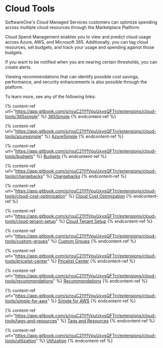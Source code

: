 # Cloud Tools

SoftwareOne's Cloud Managed Services customers can optimize spending across multiple cloud resources through the Marketplace Platform.&#x20;

Cloud Spend Management enables you to view and predict cloud usage across Azure, AWS, and Microsoft 365. Additionally, you can tag cloud resources, set budgets, and track your usage and spending against those budgets.&#x20;

If you want to be notified when you are nearing certain thresholds, you can create alerts.&#x20;

Viewing recommendations that can identify possible cost savings, performance, and security enhancements is also possible through the platform.

To learn more, see any of the following links:

{% content-ref url="https://app.gitbook.com/s/rouC21YfVpuUxysQFTrr/extensions/cloud-tools/365simple" %}
[365Simple](https://app.gitbook.com/s/rouC21YfVpuUxysQFTrr/extensions/cloud-tools/365simple)
{% endcontent-ref %}

{% content-ref url="https://app.gitbook.com/s/rouC21YfVpuUxysQFTrr/extensions/cloud-tools/azuresimple" %}
[AzureSimple](https://app.gitbook.com/s/rouC21YfVpuUxysQFTrr/extensions/cloud-tools/azuresimple)
{% endcontent-ref %}

{% content-ref url="https://app.gitbook.com/s/rouC21YfVpuUxysQFTrr/extensions/cloud-tools/budgets" %}
[Budgets](https://app.gitbook.com/s/rouC21YfVpuUxysQFTrr/extensions/cloud-tools/budgets)
{% endcontent-ref %}

{% content-ref url="https://app.gitbook.com/s/rouC21YfVpuUxysQFTrr/extensions/cloud-tools/chargebacks" %}
[Chargebacks](https://app.gitbook.com/s/rouC21YfVpuUxysQFTrr/extensions/cloud-tools/chargebacks)
{% endcontent-ref %}

{% content-ref url="https://app.gitbook.com/s/rouC21YfVpuUxysQFTrr/extensions/cloud-tools/cloud-cost-optimization" %}
[Cloud Cost Optimization](https://app.gitbook.com/s/rouC21YfVpuUxysQFTrr/extensions/cloud-tools/cloud-cost-optimization)
{% endcontent-ref %}

{% content-ref url="https://app.gitbook.com/s/rouC21YfVpuUxysQFTrr/extensions/cloud-tools/cloud-tenant-setup" %}
[Cloud Tenant Setup](https://app.gitbook.com/s/rouC21YfVpuUxysQFTrr/extensions/cloud-tools/cloud-tenant-setup)
{% endcontent-ref %}

{% content-ref url="https://app.gitbook.com/s/rouC21YfVpuUxysQFTrr/extensions/cloud-tools/custom-groups" %}
[Custom Groups](https://app.gitbook.com/s/rouC21YfVpuUxysQFTrr/extensions/cloud-tools/custom-groups)
{% endcontent-ref %}

{% content-ref url="https://app.gitbook.com/s/rouC21YfVpuUxysQFTrr/extensions/cloud-tools/pricelist-center" %}
[Pricelist Center](https://app.gitbook.com/s/rouC21YfVpuUxysQFTrr/extensions/cloud-tools/pricelist-center)
{% endcontent-ref %}

{% content-ref url="https://app.gitbook.com/s/rouC21YfVpuUxysQFTrr/extensions/cloud-tools/recommendations" %}
[Recommendations](https://app.gitbook.com/s/rouC21YfVpuUxysQFTrr/extensions/cloud-tools/recommendations)
{% endcontent-ref %}

{% content-ref url="https://app.gitbook.com/s/rouC21YfVpuUxysQFTrr/extensions/cloud-tools/simple-for-aws" %}
[Simple for AWS](https://app.gitbook.com/s/rouC21YfVpuUxysQFTrr/extensions/cloud-tools/simple-for-aws)
{% endcontent-ref %}

{% content-ref url="https://app.gitbook.com/s/rouC21YfVpuUxysQFTrr/extensions/cloud-tools/tags-and-resources" %}
[Tags and Resources](https://app.gitbook.com/s/rouC21YfVpuUxysQFTrr/extensions/cloud-tools/tags-and-resources)
{% endcontent-ref %}

{% content-ref url="https://app.gitbook.com/s/rouC21YfVpuUxysQFTrr/extensions/cloud-tools/utilization" %}
[Utilization](https://app.gitbook.com/s/rouC21YfVpuUxysQFTrr/extensions/cloud-tools/utilization)
{% endcontent-ref %}

